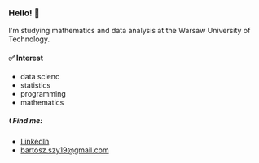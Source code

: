 ### Hello! 👋
I'm studying mathematics and data analysis at the Warsaw University of Technology.

#### ✅ Interest
- data scienc
- statistics
- programming
- mathematics

##### 📞 Find me:
- [LinkedIn](www.linkedin.com/in/bartosz-szymański-34aa50306)
- [bartosz.szy19@gmail.com](mailto:bartosz.szy19@gmail.com)

